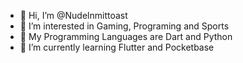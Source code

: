- 👋 Hi, I’m @Nudelnmittoast
- 👀 I’m interested in Gaming, Programing and Sports
- 🦾 My Programming Languages are Dart and Python
- 🌱 I’m currently learning Flutter and Pocketbase
